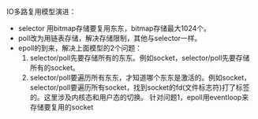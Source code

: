 IO多路复用模型演进：
* selector 用bitmap存储要复用东东，bitmap存储最大1024个。  
* poll改为用链表存储，解决存储限制，其他与selector一样。  
* epoll的到来，解决上面模型的2个问题：
  1. selector/poll先要存储所有的东东。例如socket，selector/poll先要存储所有的socket。
  2. selector/poll要遍历所有东东，才知道哪个东东是激活的。例如socket，selector/poll要遍历所有socket，找到socket的fd(文件标志符)打了标签的。这里涉及内核态和用户态的切换。
针对问题1，epoll用eventloop来存储要复用的socket
